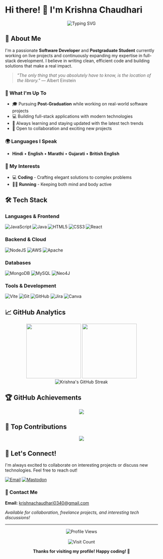 # Hi there! 👋 I'm Krishna Chaudhari

<div align="center">
  <img src="https://readme-typing-svg.herokuapp.com?font=Fira+Code&pause=1000&color=36BCF7&width=435&lines=Software+Developer+%7C+Full+Stack+Engineer;Passionate+about+Clean+Code;Always+Learning+New+Technologies;Building+Real-World+Solutions" alt="Typing SVG" />
</div>

## 🚀 About Me

I'm a passionate **Software Developer** and **Postgraduate Student** currently working on live projects and continuously expanding my expertise in full-stack development. I believe in writing clean, efficient code and building solutions that make a real impact.

> *"The only thing that you absolutely have to know, is the location of the library."* — Albert Einstein

### 🎯 What I'm Up To
- 🎓 Pursuing **Post-Graduation** while working on real-world software projects
- 💻 Building full-stack applications with modern technologies
- 🌱 Always learning and staying updated with the latest tech trends
- 🤝 Open to collaboration and exciting new projects

### 🌍 Languages I Speak
- **Hindi** • **English** • **Marathi** • **Gujarati** • **British English**

### 🎨 My Interests
- 💻 **Coding** - Crafting elegant solutions to complex problems
- 🏃‍♂️ **Running** - Keeping both mind and body active

## 🛠️ Tech Stack

### Languages & Frontend
![JavaScript](https://img.shields.io/badge/javascript-%23323330.svg?style=for-the-badge&logo=javascript&logoColor=%23F7DF1E)
![Java](https://img.shields.io/badge/java-%23ED8B00.svg?style=for-the-badge&logo=openjdk&logoColor=white)
![HTML5](https://img.shields.io/badge/html5-%23E34F26.svg?style=for-the-badge&logo=html5&logoColor=white)
![CSS3](https://img.shields.io/badge/css3-%231572B6.svg?style=for-the-badge&logo=css3&logoColor=white)
![React](https://img.shields.io/badge/react-%2320232a.svg?style=for-the-badge&logo=react&logoColor=%2361DAFB)

### Backend & Cloud
![NodeJS](https://img.shields.io/badge/node.js-6DA55F?style=for-the-badge&logo=node.js&logoColor=white)
![AWS](https://img.shields.io/badge/AWS-%23FF9900.svg?style=for-the-badge&logo=amazon-aws&logoColor=white)
![Apache](https://img.shields.io/badge/apache-%23D42029.svg?style=for-the-badge&logo=apache&logoColor=white)

### Databases
![MongoDB](https://img.shields.io/badge/MongoDB-%234ea94b.svg?style=for-the-badge&logo=mongodb&logoColor=white)
![MySQL](https://img.shields.io/badge/mysql-4479A1.svg?style=for-the-badge&logo=mysql&logoColor=white)
![Neo4J](https://img.shields.io/badge/Neo4j-008CC1?style=for-the-badge&logo=neo4j&logoColor=white)

### Tools & Development
![Vite](https://img.shields.io/badge/vite-%23646CFF.svg?style=for-the-badge&logo=vite&logoColor=white)
![Git](https://img.shields.io/badge/git-%23F05033.svg?style=for-the-badge&logo=git&logoColor=white)
![GitHub](https://img.shields.io/badge/github-%23121011.svg?style=for-the-badge&logo=github&logoColor=white)
![Jira](https://img.shields.io/badge/jira-%230A0FFF.svg?style=for-the-badge&logo=jira&logoColor=white)
![Canva](https://img.shields.io/badge/Canva-%2300C4CC.svg?style=for-the-badge&logo=Canva&logoColor=white)

## 📈 GitHub Analytics

<div align="center">
  <img height="180em" src="https://github-readme-stats.vercel.app/api?username=KRISHNACHAUDHARI10&show_icons=true&theme=tokyonight&include_all_commits=true&count_private=true"/>
  <img height="180em" src="https://github-readme-stats.vercel.app/api/top-langs/?username=KRISHNACHAUDHARI10&layout=compact&langs_count=8&theme=tokyonight"/>
</div>

<div align="center">
  <img src="https://github-readme-streak-stats.herokuapp.com/?user=KRISHNACHAUDHARI10&theme=tokyonight" alt="Krishna's GitHub Streak"/>
</div>

## 🏆 GitHub Achievements

<div align="center">
  <img src="https://github-profile-trophy.vercel.app/?username=KRISHNACHAUDHARI10&theme=tokyonight&no-frame=true&no-bg=false&margin-w=4&row=1"/>
</div>

## 💼 Top Contributions

<div align="center">
  <img src="https://github-contributor-stats.vercel.app/api?username=KRISHNACHAUDHARI10&limit=5&theme=tokyonight&combine_all_yearly_contributions=true"/>
</div>

## 🤝 Let's Connect!

I'm always excited to collaborate on interesting projects or discuss new technologies. Feel free to reach out!

[![Email](https://img.shields.io/badge/Email-D14836?style=for-the-badge&logo=gmail&logoColor=white)](mailto:krishnachaudhari0340@gmail.com)
[![Mastodon](https://img.shields.io/badge/-MASTODON-%232B90D9?style=for-the-badge&logo=mastodon&logoColor=white)](https://mastodon.social/@KrishnaChaudhari-ow9ni)

### 📧 Contact Me
**Email:** krishnachaudhari0340@gmail.com

*Available for collaboration, freelance projects, and interesting tech discussions!*

---

<div align="center">
  <img src="https://komarev.com/ghpvc/?username=KRISHNACHAUDHARI10&label=Profile%20Views&color=0e75b6&style=flat" alt="Profile Views" />
  <br><br>
  <img src="https://visitcount.itsvg.in/api?id=KRISHNACHAUDHARI10&icon=0&color=0" alt="Visit Count"/>
  
  **Thanks for visiting my profile! Happy coding! 🚀**
</div>
